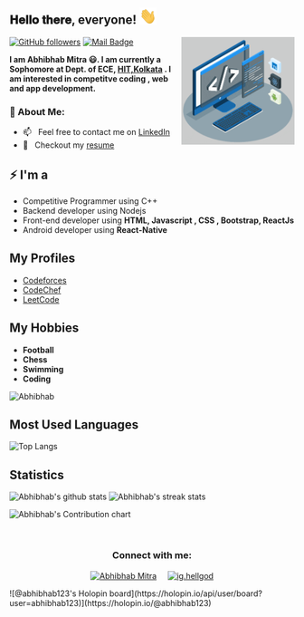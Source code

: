 <h2> 𝐇𝐞𝐥𝐥𝐨 𝐭𝐡𝐞𝐫𝐞, everyone! <img src="https://github.com/Abhibhab/Abhibhab/blob/main/Hi.gif" width="30px"></h2>
<img align='right' src='https://github.com/Abhibhab/Abhibhab/blob/main/techstack.gif' width='200"'>


[![GitHub followers](https://img.shields.io/github/followers/Abhibhab?label=Follow&style=social)](https://github.com/Abhibhab/?tab=followers)
[![Mail Badge](https://img.shields.io/badge/-abhibhab2001@gmail.com-0078D4?style=flat&logo=Microsoft-Outlook&logoColor=white&link=mailto:abhibhab2001@gmail.com)](mailto:abhibhab2001@gmail.com)

**I am Abhibhab Mitra 😃. I am currently a Sophomore at Dept. of ECE, [HIT,Kolkata](https://www.heritageit.edu/) . I am interested in competitve coding , web and app development.**

### 🧐 About Me:
- 📫 &nbsp; Feel free to contact me on [LinkedIn](https://www.linkedin.com/in/abhibhab-mitra/)
- 📝 &nbsp; Checkout my [resume]()

## ⚡ I'm a
- Competitive Programmer using  C++
- Backend developer using  Nodejs
- Front-end developer using **HTML, Javascript , CSS , Bootstrap, ReactJs**
- Android developer using **React-Native**

## My Profiles
- [Codeforces](https://codeforces.com/profile/hellgod13)
- [CodeChef](https://www.codechef.com/users/hellgod13)
- [LeetCode](https://leetcode.com/hellgod13/)

## My Hobbies
- **Football**
- **Chess**
- **Swimming**
- **Coding**

<p align="left"> <img src="https://komarev.com/ghpvc/?username=Abhibhab&label=Profile%20views&color=0e75b6&style=flat" alt="Abhibhab" /> </p>

## Most Used Languages

![Top Langs](https://github-readme-stats.vercel.app/api/top-langs/?username=Abhibhab&theme=chartreuse-dark&layout=compact)

## Statistics 

![Abhibhab's github stats](https://github-readme-stats.vercel.app/api?username=Abhibhab&theme=blue-green) ![Abhibhab's streak stats](https://github-readme-streak-stats.herokuapp.com/?user=Abhibhab&theme=blue-green)

![Abhibhab's Contribution chart](https://activity-graph.herokuapp.com/graph?username=Abhibhab&theme=react-dark)
 

<br>


<h3 align="center">Connect with me:</h3>
<p align="center">
<a href="https://www.linkedin.com/in/abhibhab-mitra/" target="blank"><img align="center" src="https://img.icons8.com/cute-clipart/64/000000/linkedin.png" alt="Abhibhab Mitra" height="50" width="50" /></a>&nbsp;&nbsp;&nbsp;&nbsp;
<a href="https://www.instagram.com/ig.hellgod/" target="blank"><img align="center" src="https://img.icons8.com/cute-clipart/64/000000/instagram-new.png" alt="ig.hellgod" height="50" width="50" /></a>
</p>
![@abhibhab123's Holopin board](https://holopin.io/api/user/board?user=abhibhab123)](https://holopin.io/@abhibhab123)

